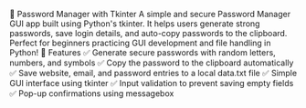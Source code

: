 🔐 Password Manager with Tkinter
A simple and secure Password Manager GUI app built using Python's tkinter.
It helps users generate strong passwords, save login details,
and auto-copy passwords to the clipboard. 
Perfect for beginners practicing GUI development and file handling in Python!
🚀 Features
✅ Generate secure passwords with random letters, numbers, and symbols
✅ Copy the password to the clipboard automatically
✅ Save website, email, and password entries to a local data.txt file
✅ Simple GUI interface using tkinter
✅ Input validation to prevent saving empty fields
✅ Pop-up confirmations using messagebox